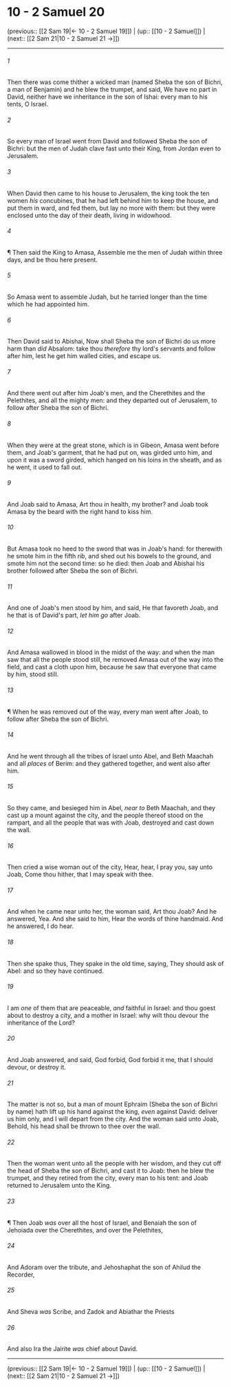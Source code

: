 # 10 - 2 Samuel 20

(previous:: [[2 Sam 19|← 10 - 2 Samuel 19]]) | (up:: [[10 - 2 Samuel]]) | (next:: [[2 Sam 21|10 - 2 Samuel 21 →]])

***


###### 1 
Then there was come thither a wicked man (named Sheba the son of Bichri, a man of Benjamin) and he blew the trumpet, and said, We have no part in David, neither have we inheritance in the son of Ishai: every man to his tents, O Israel. 

###### 2 
So every man of Israel went from David and followed Sheba the son of Bichri: but the men of Judah clave fast unto their King, from Jordan even to Jerusalem. 

###### 3 
When David then came to his house to Jerusalem, the king took the ten women _his_ concubines, that he had left behind him to keep the house, and put them in ward, and fed them, but lay no more with them: but they were enclosed unto the day of their death, living in widowhood. 

###### 4 
¶ Then said the King to Amasa, Assemble me the men of Judah within three days, and be thou here present. 

###### 5 
So Amasa went to assemble Judah, but he tarried longer than the time which he had appointed him. 

###### 6 
Then David said to Abishai, Now shall Sheba the son of Bichri do us more harm than _did_ Absalom: take thou _therefore_ thy lord's servants and follow after him, lest he get him walled cities, and escape us. 

###### 7 
And there went out after him Joab's men, and the Cherethites and the Pelethites, and all the mighty men: and they departed out of Jerusalem, to follow after Sheba the son of Bichri. 

###### 8 
When they were at the great stone, which is in Gibeon, Amasa went before them, and Joab's garment, that he had put on, was girded unto him, and upon it was a sword girded, which hanged on his loins in the sheath, and as he went, it used to fall out. 

###### 9 
And Joab said to Amasa, Art thou in health, my brother? and Joab took Amasa by the beard with the right hand to kiss him. 

###### 10 
But Amasa took no heed to the sword that was in Joab's hand: for therewith he smote him in the fifth _rib_, and shed out his bowels to the ground, and smote him not the second time: so he died: then Joab and Abishai his brother followed after Sheba the son of Bichri. 

###### 11 
And one of Joab's men stood by him, and said, He that favoreth Joab, and he that is of David's part, _let him go_ after Joab. 

###### 12 
And Amasa wallowed in blood in the midst of the way: and when the man saw that all the people stood still, he removed Amasa out of the way into the field, and cast a cloth upon him, because he saw that everyone that came by him, stood still. 

###### 13 
¶ When he was removed out of the way, every man went after Joab, to follow after Sheba the son of Bichri. 

###### 14 
And he went through all the tribes of Israel unto Abel, and Beth Maachah and all _places_ of Berim: and they gathered together, and went also after him. 

###### 15 
So they came, and besieged him in Abel, _near to_ Beth Maachah, and they cast up a mount against the city, and the people thereof stood on the rampart, and all the people that was with Joab, destroyed and cast down the wall. 

###### 16 
Then cried a wise woman out of the city, Hear, hear, I pray you, say unto Joab, Come thou hither, that I may speak with thee. 

###### 17 
And when he came near unto her, the woman said, Art thou Joab? And he answered, Yea. And she said to him, Hear the words of thine handmaid. And he answered, I do hear. 

###### 18 
Then she spake thus, They spake in the old time, saying, They should ask of Abel: and so they have continued. 

###### 19 
I am _one_ of them that are peaceable, _and_ faithful in Israel: and thou goest about to destroy a city, and a mother in Israel: why wilt thou devour the inheritance of the Lord? 

###### 20 
And Joab answered, and said, God forbid, God forbid it me, that I should devour, or destroy it. 

###### 21 
The matter is not so, but a man of mount Ephraim (Sheba the son of Bichri by name) hath lift up his hand against the king, _even_ against David: deliver us him only, and I will depart from the city. And the woman said unto Joab, Behold, his head shall be thrown to thee over the wall. 

###### 22 
Then the woman went unto all the people with her wisdom, and they cut off the head of Sheba the son of Bichri, and cast it to Joab: then he blew the trumpet, and they retired from the city, every man to his tent: and Joab returned to Jerusalem unto the King. 

###### 23 
¶ Then Joab _was_ over all the host of Israel, and Benaiah the son of Jehoiada over the Cherethites, and over the Pelethites, 

###### 24 
And Adoram over the tribute, and Jehoshaphat the son of Ahilud the Recorder, 

###### 25 
And Sheva _was_ Scribe, and Zadok and Abiathar the Priests 

###### 26 
And also Ira the Jairite _was_ chief about David.

***

(previous:: [[2 Sam 19|← 10 - 2 Samuel 19]]) | (up:: [[10 - 2 Samuel]]) | (next:: [[2 Sam 21|10 - 2 Samuel 21 →]])
